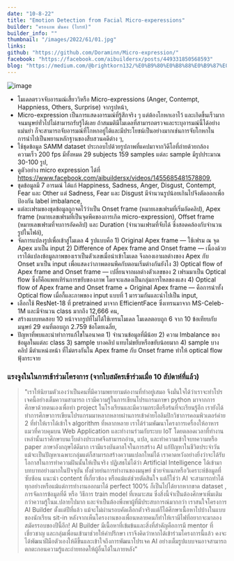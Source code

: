 ```yaml
---
date: "10-8-22"
title: "Emotion Detection from Facial Micro-experessions"
builder: "ครองภพ มั่นคง (ไบรท์)"
builder_info: ""
thumbnail: "/images/2022/61/01.jpg"
links:
github: "https://github.com/Doraminn/Micro-expression/"
facebook: "https://facebook.com/aibuildersx/posts/449331850568593"
blog: "https://medium.com/@brightkorn132/%E0%B9%80%E0%B8%88%E0%B9%87%E0%B8%9A%E0%B9%81%E0%B8%84%E0%B9%88%E0%B9%84%E0%B8%AB%E0%B8%99%E0%B8%81%E0%B9%87%E0%B8%95%E0%B9%89%E0%B8%AD%E0%B8%87%E0%B8%9D%E0%B8%B7%E0%B8%99%E0%B8%A2%E0%B8%B4%E0%B9%89%E0%B8%A1%E0%B8%A7%E0%B9%88%E0%B8%B2%E0%B9%84%E0%B8%A1%E0%B9%88%E0%B9%80%E0%B8%9B%E0%B9%87%E0%B8%99%E0%B9%84%E0%B8%A3-42c31e7cfdc1"
---
```


![image](/images/2022/61/01.jpg)

- โมเดลตรวจจับอารมณ์เสี้ยววิหรือ Micro-expressions (Anger, Contempt, Happniess, Others, Surprise) จากรูปหน้า,
- Micro-expression เป็นการแสดงอารมณ์ที่รู้สึกจริง ๆ แต่ต้องโกหกเอาไว้ และเกิดขึ้นเร็วมากจนมนุษย์ทั่วไปไม่สามารถรับรู้ได้เลย ถ้าสมมติมีโมเดลที่สามารถตรวจและระบุอารมณ์นี้ได้อย่างแม่นยำ ก็จะสามารถจับอารมณ์ที่โกหกอยู่ได้และมีประโยชน์เป็นอย่างมากเช่นการจับโกหกในการนำไปเป็นพยานหลักฐานของสืบสวนคดีต่าง ๆ,
- ใช้ชุดข้อมูล SAMM dataset ประกอบไปด้วยรูปภาพที่แคปมาจากวิดีโอที่ถ่ายด้วยกล้องความเร็ว 200 fps มีทั้งหมด 29 subjects 159 samples แต่ละ sample มีรูปประมาณ 30-100 รูป,
- ดูตัวอย่าง micro expression ได้ที่ https://www.facebook.com/aibuildersx/videos/1455685481578809,
- ชุดข้อมูลมี 7 อารมณ์ ได้แก่ Happiness, Sadness, Anger, Disgust, Contempt, Fear และ Other แต่ Sadness, Fear และ Disgust มีจำนวนรูปน้อยเกินไปจึงตัดออกเพื่อป้องกัน label imbalance,
- แต่ละเฟรมของชุดข้อมูลถูกจดไว้ว่าเป็น Onset frame (หมายเลขเฟรมที่เริ่มอัดคลิป), Apex frame (หมายเลขเฟรมที่เป็นจุดพีคของการเกิด micro-expression), Offset frame (หมายเลขเฟรมที่จบการอัดคลิป) และ Duration (จำนวนเฟรมที่จับได้ ซึ่งสอดคล้องกับจำนวนรูปในไฟล์),
- จัดการแปลงรูปเพื่อเข้าสู่โมเดล 4 รูปแบบคือ 1) Original Apex frame — ใช้เฟรม ณ จุด Apex มาเป็น input 2) Difference of Apex frame and Onset frame — เนื่องด้วยเราได้แปลงข้อมูลภาพของเราเป็นตัวเลขเมื่อนำเข้าโมเดล จึงลองเอาผลต่างของ Apex กับ Onset มาเป็น input เพื่อแสดงว่าภาพตอนพีคกับตอนเริ่มต่างกันยังไง 3) Optical flow of Apex frame and Onset frame — เปลี่ยนจากผลต่างตัวเลขของ 2 เฟรมมาเป็น Optical flow ซึ่งก็คือแพทเทิร์นการขยับของภาพ โดยจะแสดงเป็นกลุ่มการไหลของแสง 4) Optical flow of Apex frame and Onset frame + Original Apex frame — คือการนำทั้ง Optical flow เมื่อกี้และภาพของ input แบบที่ 1 มารวมกันและนำไปเป็น input,
- เลือกใช้ ResNet-18 ที่ pretrained มาจาก EfficientFace ซึ่งเทรนมาจาก MS-Celeb-1M และมีจำนวน class มากถึง 12,666 คน,
- สร้างแบบทดสอบ 10 หน้าจากรูปที่ไม่ได้ใช้เทรนโมเดล โมเดลตอบถูก 6 จาก 10 ข้อเทียบกับมนุษย์ 29 คนที่ตอบถูก 2.759 ข้อโดยเฉลี่ย,
- ปัญหาที่พบและน่าทำการแก้ไขในอนาคต 1) จำนวนข้อมูลที่มีน้อย 2) ความ Imbalance ของข้อมูลในแต่ละ class 3) sample บางคลิป แทบไม่ขยับหรือขยับน้อยมาก 4) sample บางคลิป มีตำแหน่งหน้า ที่ไม่ตรงกันใน Apex frame กับ Onset frame ทำให้ optical flow ฟุ้งกระจาย

### แรงจูงในในการเข้าร่วมโครงการ (จากใบสมัครเข้าร่วมเมื่อ 10 สัปดาห์ที่แล้ว)

> "เราให้นิยามตัวเองว่าเป็นคนที่มีความพยายามต่องานที่ทำอยู่เสมอ จึงมั่นใจได้ว่าเราจะทำโปรเจคนี้อย่างเต็มความสามารถ เรามีความรู้ในการเขียนโปรแกรมภาษา python มาจากการศึกษาด้วยตนเองเพื่อทำ project ในโรงเรียนและมีความกระตือรือร้นที่จะเรียนรู้อีก เรายังได้ทำการศึกษาการเขียนโปรแกรมมาหลากหลายผ่านการเข้าค่ายโอลิมปิกวิชาการคอมพิวเตอร์ค่าย 2 ที่ทำให้เราได้เข้าใจ algorithm ที่หลากหลาย เราได้ร่วมพัฒนาโครงการเครื่องให้อาหารแมวที่ควบคุมบน Web Application และทำงานร่วมกับระบบ IoT โดยตลอดเวลาที่ทำงานเหล่านั้นเราศึกษาบนเว็บต่างประเทศจึงสามารถอ่าน, แปล, และทำความเข้าใจบทความหรือ paper ภาษาอังกฤษได้ดีมาก เรามีแรงบันดาลใจในการสร้าง AI แก้ปัญหาในชีวิตประจำวัน แม้จะเป็นปัญหาเฉพาะกลุ่มแต่ก็สามารถสร้างความแปลกใหม่ได้ เราคาดหวังอย่างยิ่งว่าจะได้รับโอกาสในการทำความฝันนั้นให้เป็นจริง  ปฏิเสธไม่ได้ว่า Artificial Intelligence ได้เข้ามาบทบาทอย่างมากในปัจจุบัน ทั้งช่วยย่นการทำงานของมนุษย์ ช่วยจำแนกหรือวิเคราะห์ข้อมูลที่ซับซ้อน แนะนำ content ที่เกี่ยวข้อง หรือแม้แต่ช่วยตัดสินใจ แต่ก็ใช่ว่า AI จะสามารถทำได้ทุกอย่างหรือแม้แต่การทำงานออกมาได้ perfect 100% ก็เป็นไปได้ยากหากขาด dataset , การจัดการข้อมูลที่ดี หรือ วิธีการ train model ที่เหมาะสม ซึ่งสิ่งนี้จำเป็นต้องศึกษาเพิ่มเติมกว่าความรู้ในม.ปลายไปมาก และจำเป็นต้องพึ่งพาผู้ที่มีประสบการณ์มากกว่า  เราสนใจโครงการ AI Builder ตั้งแต่ปีที่แล้ว แม้จะไม่ผ่านรอบคัดเลือกตัวจริงแต่ก็ได้ศึกษาเนื้อหาไปบ้างในแบบของนักเรียน sit-in หลังจากเห็นโครงงานของเพื่อนหลายคนก็ทำให้เรามีไฟที่อยากจะมาลองสมัครรอบของปีนี้อีก! AI Builder มีเนื้อหาที่เข้มข้นและสิ่งที่สำคัญคือการมี mentor ที่เชี่ยวชาญ และกลุ่มเพื่อนเข้ามาช่วยให้คำปรึกษา เราจึงคิดว่าหากได้เข้าร่วมโครงการนี้แล้ว คงจะได้พัฒนาฝีมือตัวเองให้ดีขึ้นและเข้าใจถึงการพัฒนาโปรเจค AI อย่างเต็มรูปแบบจนอาจสามารถตกตะกอนความรู้และถ่ายทอดให้ผู้อื่นได้ในภายหลัง"